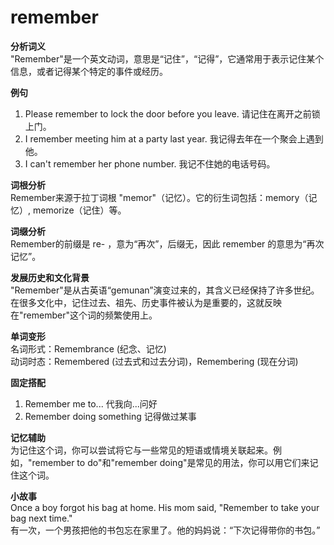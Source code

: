 # remember

**分析词义**  
"Remember"是一个英文动词，意思是“记住”，“记得”，它通常用于表示记住某个信息，或者记得某个特定的事件或经历。

  

**例句**

  

1.  Please remember to lock the door before you leave. 请记住在离开之前锁上门。
2.  I remember meeting him at a party last year. 我记得去年在一个聚会上遇到他。
3.  I can't remember her phone number. 我记不住她的电话号码。

  

**词根分析**  
Remember来源于拉丁词根 "memor"（记忆）。它的衍生词包括：memory（记忆）, memorize（记住）等。

  

**词缀分析**  
Remember的前缀是 re- ，意为“再次”，后缀无，因此 remember 的意思为“再次记忆”。

  

**发展历史和文化背景**  
"Remember"是从古英语“gemunan”演变过来的，其含义已经保持了许多世纪。在很多文化中，记住过去、祖先、历史事件被认为是重要的，这就反映在"remember"这个词的频繁使用上。

  

**单词变形**  
名词形式：Remembrance (纪念、记忆)  
动词时态：Remembered (过去式和过去分词)，Remembering (现在分词)

  

**固定搭配**

  

1.  Remember me to... 代我向...问好
2.  Remember doing something 记得做过某事

  

**记忆辅助**  
为记住这个词，你可以尝试将它与一些常见的短语或情境关联起来。例如，"remember to do"和"remember doing"是常见的用法，你可以用它们来记住这个词。

  

**小故事**  
Once a boy forgot his bag at home. His mom said, "Remember to take your bag next time."  
有一次，一个男孩把他的书包忘在家里了。他的妈妈说：“下次记得带你的书包。”
